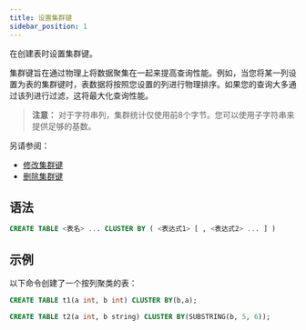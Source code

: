 ```yaml
---
title: 设置集群键
sidebar_position: 1
---
```


在创建表时设置集群键。

集群键旨在通过物理上将数据聚集在一起来提高查询性能。例如，当您将某一列设置为表的集群键时，表数据将按照您设置的列进行物理排序。如果您的查询大多通过该列进行过滤，这将最大化查询性能。

> **注意：** 对于字符串列，集群统计仅使用前8个字节。您可以使用子字符串来提供足够的基数。

另请参阅：

* [修改集群键](./dml-alter-cluster-key.md) 
* [删除集群键](./dml-drop-cluster-key.md)

## 语法

```sql
CREATE TABLE <表名> ... CLUSTER BY ( <表达式1> [ , <表达式2> ... ] )
```

## 示例

以下命令创建了一个按列聚类的表：

```sql
CREATE TABLE t1(a int, b int) CLUSTER BY(b,a);

CREATE TABLE t2(a int, b string) CLUSTER BY(SUBSTRING(b, 5, 6));
```